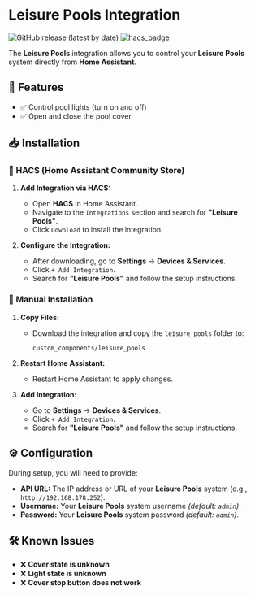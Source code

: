 # Leisure Pools Integration

![GitHub release (latest by date)](https://img.shields.io/github/v/release/stijn220/leisure-pools?style=flat-square) [![hacs_badge](https://img.shields.io/badge/HACS-Default-orange.svg)](https://github.com/hacs/integration)

The **Leisure Pools** integration allows you to control your **Leisure Pools** system directly from **Home Assistant**.

## 🚀 Features
- ✅ Control pool lights (turn on and off)
- ✅ Open and close the pool cover

## 📥 Installation

### 🔹 HACS (Home Assistant Community Store)

1. **Add Integration via HACS:**
   - Open **HACS** in Home Assistant.
   - Navigate to the `Integrations` section and search for **"Leisure Pools"**.
   - Click `Download` to install the integration.

2. **Configure the Integration:**
   - After downloading, go to **Settings** → **Devices & Services**.
   - Click `+ Add Integration`.
   - Search for **"Leisure Pools"** and follow the setup instructions.

### 🔹 Manual Installation

1. **Copy Files:**
   - Download the integration and copy the `leisure_pools` folder to:
     ```
     custom_components/leisure_pools
     ```

2. **Restart Home Assistant:**
   - Restart Home Assistant to apply changes.

3. **Add Integration:**
   - Go to **Settings** → **Devices & Services**.
   - Click `+ Add Integration`.
   - Search for **"Leisure Pools"** and follow the setup instructions.

## ⚙️ Configuration

During setup, you will need to provide:

- **API URL:** The IP address or URL of your **Leisure Pools** system (e.g., `http://192.168.178.252`).
- **Username:** Your **Leisure Pools** system username *(default: `admin`)*.
- **Password:** Your **Leisure Pools** system password *(default: `admin`)*.

## 🛠️ Known Issues

- ❌ **Cover state is unknown**
- ❌ **Light state is unknown**
- ❌ **Cover stop button does not work**
